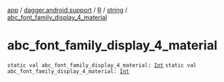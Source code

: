 [app](../../../index.md) / [dagger.android.support](../../index.md) / [R](../index.md) / [string](index.md) / [abc_font_family_display_4_material](./abc_font_family_display_4_material.md)

# abc_font_family_display_4_material

`static val abc_font_family_display_4_material: `[`Int`](https://kotlinlang.org/api/latest/jvm/stdlib/kotlin/-int/index.html)
`static val abc_font_family_display_4_material: `[`Int`](https://kotlinlang.org/api/latest/jvm/stdlib/kotlin/-int/index.html)